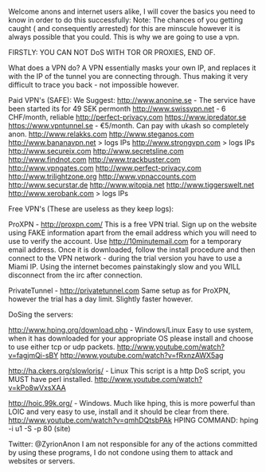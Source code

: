 Welcome anons and internet users alike, I will cover the basics you need to know in order to do this successfully:
Note: The chances of you getting caught ( and consequently arrested) for this are minscule however it is always possible that you could. This is why we are going to use a vpn.

FIRSTLY: YOU CAN NOT DoS WITH TOR OR PROXIES, END OF.

What does a VPN do?
A VPN essentially masks your own IP, and replaces it with the IP of the tunnel you are connecting through. Thus making it very difficult to trace you back - not impossible however.

Paid VPN's (SAFE): 
We Suggest: http://www.anonine.se - The service have been started its for 49 SEK permonth
http://www.swissvpn.net - 6 CHF/month, reliable
http://perfect-privacy.com
https://www.ipredator.se
https://www.vpntunnel.se - €5/month. Can pay with ukash so completely anon.
http://www.relakks.com
http://www.steganos.com
http://www.bananavpn.net > logs IPs
http://www.strongvpn.com > logs IPs
http://www.secureix.com
http://www.secretsline.com
http://www.findnot.com
http://www.trackbuster.com
http://www.vpngates.com
http://www.perfect-privacy.com
http://www.trilightzone.org
http://www.vpnaccounts.com
http://www.securstar.de
http://www.witopia.net
http://www.tiggerswelt.net
http://www.xerobank.com > logs IPs

Free VPN's (These are useless as they keep logs):

ProXPN - http://proxpn.com/
This is a free VPN trial. Sign up on the website using FAKE information apart from the email address which you will need to use to verify the account. Use http://10minutemail.com for a temporary email address.
Once it is downloaded, follow the install procedure and then connect to the VPN network - during the trial version you have to use a Miami IP. Using the internet becomes painstakingly slow and you WILL disconnect from the irc after connection.

PrivateTunnel - http://privatetunnel.com
Same setup as for ProXPN, however the trial has a day limit. Slightly faster however.

DoSing the servers:

http://www.hping.org/download.php - Windows/Linux
Easy to use system, when it has downloaded for your appropriate OS please install and choose to use either tcp or udp packets.
http://www.youtube.com/watch?v=fagjmQi-sBY
http://www.youtube.com/watch?v=fRxnzAWX5ag

http://ha.ckers.org/slowloris/ - Linux
This script is a http DoS script, you MUST have perl installed.
http://www.youtube.com/watch?v=kPo8wVxsXAA

http://hoic.99k.org/ - Windows.
Much like hping, this is more powerful than LOIC and very easy to use, install and it should be clear from there.
http://www.youtube.com/watch?v=qmhDQtsbPAk
HPING COMMAND: hping -i u1 -S -p 80 (site)

Twitter: @ZyrionAnon
I am not responsible for any of the actions committed by using these programs, I do not condone using them to attack and websites or servers.